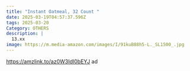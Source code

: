 ```yaml
---
title: "Instant Oatmeal, 32 Count "
date: 2025-03-19T04:57:37.596Z
tags: 2025-03-20
Category: OTHERS
description: |
  13.xx 
image: https://m.media-amazon.com/images/I/91kuB88h5-L._SL1500_.jpg
---
```

https://amzlink.to/az0W3IdI0bEYJ   ad